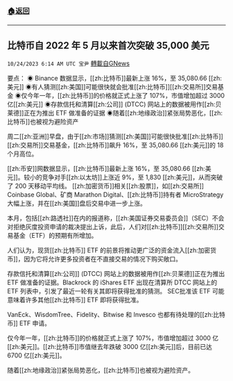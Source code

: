 ###  [:house:返回](README.md)
---


## 比特币自 2022 年 5 月以来首次突破 35,000 美元
`10/24/2023 6:14 AM UTC 宝尹` [轉載自GNews](https://gnews.org/articles/1873088)

要点：
◉ Binance 数据显示，[[zh:比特币]]最新上涨 16%，至 35,080.66 [[zh:美元]]
◉有人猜测[[zh:美国]]可能很快就会批准[[zh:比特币]][[zh:交易所]]交易基金
◉仅今年一年，[[zh:比特币]]的价格就正式上涨了 107%，市值增加超过 3000 亿[[zh:美元]]
◉存款信托和清算[[zh:公司]] (DTCC) 网站上的数据被用作[[zh:贝莱德]]正在为推出 ETF 做准备的证据
◉随着[[zh:地缘政治]]紧张局势恶化，[[zh:比特币]]也被视为避险资产

周二[[zh:亚洲]]早盘，由于[[zh:市场]]猜测[[zh:美国]]可能很快批准[[zh:比特币]][[zh:交易所]]交易基金，[[zh:比特币]]飙升 16%，至 35,080.66 [[zh:美元]]的 18 个月高位。

[[zh:币安]]网数据显示，[[zh:比特币]]最新上涨 16%，至 35,080.66 [[zh:美元]]。较小的竞争对手[[zh:以太坊]]上涨近 9%，至 1,830 [[zh:美元]]，从而突破了 200 天移动平均线。
[[zh:加密货币]]相关[[zh:股票]]，如[[zh:交易所]] Coinbase Global、矿商 Marathon Digital、[[zh:比特币]]持有者 MicroStrategy 大幅上涨，并在[[zh:美国]]盘后交易中进一步上涨。

本月，包括[[zh:路透社]]在内的报道称，[[zh:美国证券交易委员会]]（SEC）不会对拒绝灰度投资申请的裁决提出上诉，此后，人们对[[zh:比特币]][[zh:交易所]]交易基金（ETF）的预期有所增加。

人们认为，现货[[zh:比特币]] ETF 的前景将推动更广泛的资金流入[[zh:加密货币]]，因为它将允许更多投资者在不直接交易的情况下购买敞口。

存款信托和清算[[zh:公司]] (DTCC) 网站上的数据被用作[[zh:贝莱德]]正在为推出 ETF 做准备的证据。Blackrock 的 iShares ETF 出现在清算所 DTCC 网站上的 ETF 列表中，引发了最近一轮有关其即将获得批准的猜测。
SEC批准该 ETF 可能意味着许多其他[[zh:比特币]] ETF 即将获得批准。

VanEck、WisdomTree、Fidelity、Bitwise 和 Invesco 也都有待处理的[[zh:比特币]] ETF 申请。 

仅今年一年，[[zh:比特币]]的价格就正式上涨了 107%，市值增加超过 3000 亿[[zh:美元]]。[[zh:比特币]]市值继去年跌破 3000 亿[[zh:美元]]后，目前已达 6700 亿[[zh:美元]]。

随着[[zh:地缘政治]]紧张局势恶化，[[zh:比特币]]也被视为避险资产。



